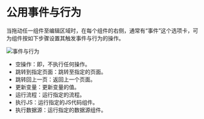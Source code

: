 # 公用事件与行为

当拖动任一组件至编辑区域时，在每个组件的右侧，通常有“事件”这个选项卡，可为组件按如下步骤设置其触发事件与行为的操作。

![事件与行为](https://docimages.blob.core.chinacloudapi.cn/images/Kris/Apps/commonevent20210325.png)

- 空操作：即，不执行任何操作。
- 跳转到指定页面：跳转至指定的页面。
- 跳转回上一页：返回上一个页面。
- 更新变量：更新变量的值。
- 运行流程：运行指定的流程。
- 执行JS：运行指定的JS代码组件。
- 执行数据源：运行指定的数据源组件。

